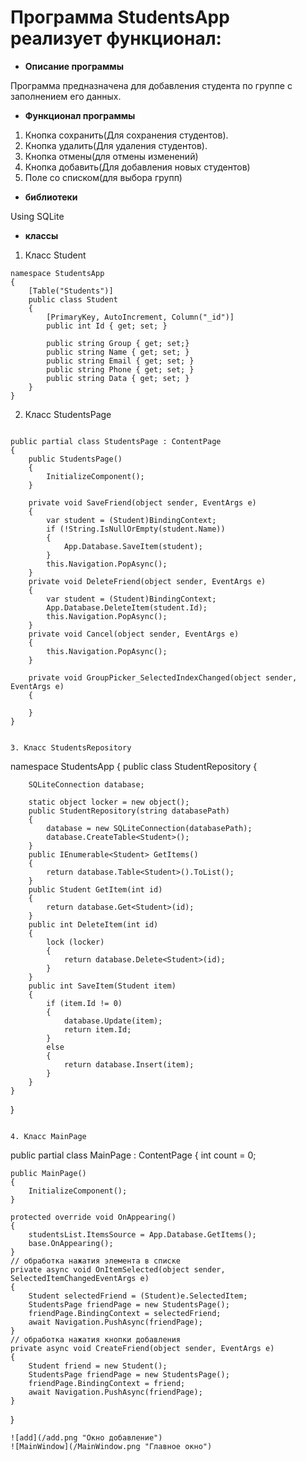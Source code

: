 # Программа StudentsApp реализует функционал:
* __Описание программы__

Программа предназначена для добавления студента по группе с заполнением его данных.
* __Функционал программы__

1. Кнопка сохранить(Для сохранения студентов).
2. Кнопка удалить(Для удаления студентов).
3. Кнопка отмены(для отмены изменений)
4. Кнопка добавить(Для добавления новых студентов)
5. Поле со списком(для выбора групп)
* __библиотеки__

Using SQLite
* __классы__

1. Класс Student

```
namespace StudentsApp
{
    [Table("Students")]
    public class Student
    {
        [PrimaryKey, AutoIncrement, Column("_id")]
        public int Id { get; set; }
         
        public string Group { get; set;}
        public string Name { get; set; }
        public string Email { get; set; }
        public string Phone { get; set; }
        public string Data { get; set; }
    }
}

```

2. Класс StudentsPage
```

public partial class StudentsPage : ContentPage
{
	public StudentsPage()
	{
		InitializeComponent();
	}

    private void SaveFriend(object sender, EventArgs e)
    {
        var student = (Student)BindingContext;
        if (!String.IsNullOrEmpty(student.Name))
        {
            App.Database.SaveItem(student);
        }
        this.Navigation.PopAsync();
    }
    private void DeleteFriend(object sender, EventArgs e)
    {
        var student = (Student)BindingContext;
        App.Database.DeleteItem(student.Id);
        this.Navigation.PopAsync();
    }
    private void Cancel(object sender, EventArgs e)
    {
        this.Navigation.PopAsync();
    }

    private void GroupPicker_SelectedIndexChanged(object sender, EventArgs e)
    {

    }
}


3. Класс StudentsRepository
```

namespace StudentsApp
{
    public class StudentRepository
    {

        SQLiteConnection database;

        static object locker = new object();
        public StudentRepository(string databasePath)
        {
            database = new SQLiteConnection(databasePath);
            database.CreateTable<Student>();
        }
        public IEnumerable<Student> GetItems()
        {
            return database.Table<Student>().ToList();
        }
        public Student GetItem(int id)
        {
            return database.Get<Student>(id);
        }
        public int DeleteItem(int id)
        {
            lock (locker)
            {
                return database.Delete<Student>(id);
            }
        }
        public int SaveItem(Student item)
        {
            if (item.Id != 0)
            {
                database.Update(item);
                return item.Id;
            }
            else
            {
                return database.Insert(item);
            }
        }
    }
}
```

4. Класс MainPage
```
public partial class MainPage : ContentPage
{
	int count = 0;

	public MainPage()
	{
		InitializeComponent();
	}

    protected override void OnAppearing()
    {
        studentsList.ItemsSource = App.Database.GetItems();
        base.OnAppearing();
    }
    // обработка нажатия элемента в списке
    private async void OnItemSelected(object sender, SelectedItemChangedEventArgs e)
    {
        Student selectedFriend = (Student)e.SelectedItem;
        StudentsPage friendPage = new StudentsPage();
        friendPage.BindingContext = selectedFriend;
        await Navigation.PushAsync(friendPage);
    }
    // обработка нажатия кнопки добавления
    private async void CreateFriend(object sender, EventArgs e)
    {
        Student friend = new Student();
        StudentsPage friendPage = new StudentsPage();
        friendPage.BindingContext = friend;
        await Navigation.PushAsync(friendPage);
    }
}
```
![add](/add.png "Окно добавление")
![MainWindow](/MainWindow.png "Главное окно")
